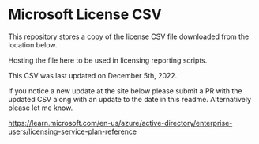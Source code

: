 # Microsoft License CSV

This repository stores a copy of the license CSV file downloaded from the location below.

Hosting the file here to be used in licensing reporting scripts.

This CSV was last updated on December 5th, 2022. 

If you notice a new update at the site below please submit a PR with the updated CSV along with an update to the date in this readme. Alternatively please let me know.

https://learn.microsoft.com/en-us/azure/active-directory/enterprise-users/licensing-service-plan-reference
